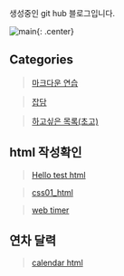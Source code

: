 생성중인 git hub 블로그입니다. 


![main](/Image/library.png){: .center}


## Categories

> [마크다운 연습](Practice/MDPratice.md)

> [잡담](Board/board_reademe.md)

> [하고싶은 목록(초고)](Board/DoAnything.md)

## html 작성확인
> [Hello test html](Practice/hello.html)

> [css01_html](Practice/css01.html)

> [web timer](Practice/timer.html)

## 연차 달력
> [calendar html](calendar/main.html)
